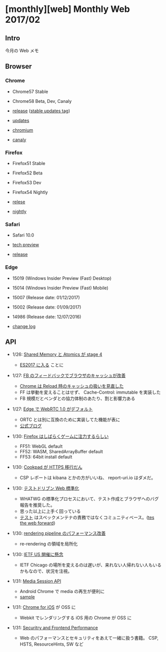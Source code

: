 # [monthly][web] Monthly Web 2017/02

## Intro

今月の Web メモ

## Browser

### Chrome

- Chrome57 Stable
- Chrome58 Beta, Dev, Canaly

- [release](https://chromereleases.googleblog.com/) ([stable updates tag](https://chromereleases.googleblog.com/search/label/Stable%20updates))
- [updates](https://developers.google.com/web/updates/)
- [chromium](https://www.chromium.org/developers/calendar)
- [canaly](https://www.chromium.org/getting-involved/dev-channel)


### Firefox

- Firefox51 Stable
- Firefox52 Beta
- Firefox53 Dev
- Firefox54 Nightly

- [relese](https://www.mozilla.org/en-US/firefox/releases/)
- [nightly](https://www.mozilla.org/ja/firefox/channel/desktop/)


### Safari

- Safari 10.0


- [tech preview](https://developer.apple.com/safari/technology-preview/release-notes/)
- [release](https://developer.apple.com/library/content/releasenotes/General/WhatsNewInSafari/Introduction/Introduction.html)


### Edge

- 15019 (Windows Insider Preview (Fast) Desktop)
- 15014 (Windows Insider Preview (Fast) Mobile)
- 15007 (Release date: 01/12/2017)
- 15002 (Release date: 01/09/2017)
- 14986 (Release date: 12/07/2016)

- [change log](https://developer.microsoft.com/en-us/microsoft-edge/platform/changelog/)


## API

- 1/26: [Shared Memory と Atomics が stage 4](http://www.2ality.com/2017/01/shared-array-buffer.html)
  - [ES2017 に入る](http://www.2ality.com/2016/02/ecmascript-2017.html) ことに

- 1/27: [FB のフィードバックでブラウザのキャッシュが改善](https://code.facebook.com/posts/557147474482256)
  - [Chrome は Reload 時のキャッシュの扱いを見直した](https://blog.chromium.org/2017/01/reload-reloaded-faster-and-leaner-page_26.html)
  - FF は挙動を変えることはせず、 Cache-Control: immutable を実装した
  - FB 規模だとベンダとの協力体制のあたり、割と影響力ある

- 1/27: [Edge で WebRTC 1.0 がデフォルト](https://developer.microsoft.com/en-us/microsoft-edge/platform/changelog/desktop/15019/)
  - ORTC とは別に互換のために実装してた機能が表に
  - [公式ブログ](https://blogs.windows.com/msedgedev/2017/01/31/introducing-webrtc-microsoft-edge/)

- 1/30: [Firefox はしばらくゲームに注力するらしい](http://rockridge.hatenablog.com/entry/2017/01/30/004857)
  - FF51: WebGL default
  - FF52: WASM, SharedArrayBuffer default
  - FF53: 64bit install default

- 1/30: [Cookpad が HTTPS 移行だん](https://speakerdeck.com/kanny/cookpad-dot-com-quan-https-hua-falsegui-ji)
  - CSP レポートは kibana とかの方がいいね、 report-uri.io はダメだ。

- 1/30: [テストドリブン Web 標準化](https://blog.whatwg.org/improving-interoperability)
  - WHATWG の標準化プロセスにおいて、テスト作成とブラウザへのバグ報告を推奨した。
  - 思った以上に上手く回っている
  - [テスト](https://github.com/w3c/web-platform-tests/pull/4611) はスペックメンテナの責務ではなくコミュニティベース。([tes the web forward](http://testthewebforward.org/))

- 1/30: [rendering pipeline のパフォーマンス改善](https://blog.chromium.org/2017/01/performance-improvements-in-chromes.html)
  - re-rendering の領域を局所化

- 1/30: [IETF US 開催に懸念](https://www.ietf.org/blog/2017/01/barriers-to-entry/)
  - IETF Chicago の場所を変えるのは遅いが、来れない人帰れない人もいるかもなので、状況を注視。

- 1/31: [Media Session API](https://developers.google.com/web/updates/2017/02/media-session)
  - Android Chrome で media の再生が便利に
  - [sample](https://googlechrome.github.io/samples/media-session)

- 1/31: [Chrome for iOS](https://blogs.windows.com/msedgedev/2017/01/31/introducing-webrtc-microsoft-edge/) が OSS に
  - Webkit でレンダリングする iOS 用の Chrome が OSS に

- 1/31: [Securitry and Frontend Performance](http://www.oreilly.com/webops-perf/free/security-and-frontend-performance.csp)
  - Web のパフォーマンスとセキュリティをあえて一緒に扱う書籍。 CSP, HSTS, ResourceHints, SW など
